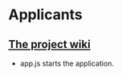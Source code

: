 # Applicants
## [The project wiki](https://github.com/MicroRecruitment/MicroRecruitment.github.io)

* app.js starts the application.
